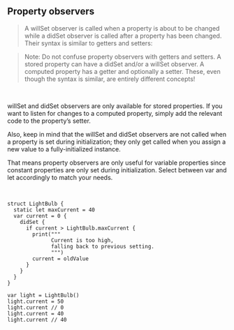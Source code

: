 ## Property observers


> A willSet observer is called when a property is about to be changed while a didSet observer is called after a property has been changed. Their syntax is similar to getters and setters:

> Note: Do not confuse property observers with getters and setters. A stored property can have a didSet and/or a willSet observer. A computed property has a getter and optionally a setter. These, even though the syntax is similar, are entirely different concepts!


</br>


willSet and didSet observers are only available for stored properties. If you want to listen for changes to a computed property, simply add the relevant code to the property’s setter.

Also, keep in mind that the willSet and didSet observers are not called when a property is set during initialization; they only get called when you assign a new value to a fully-initialized instance.

That means property observers are only useful for variable properties since constant properties are only set during initialization. Select between var and let accordingly to match your needs.

</br>


```
struct LightBulb {
  static let maxCurrent = 40
  var current = 0 {
    didSet {
      if current > LightBulb.maxCurrent {
        print("""
              Current is too high,
              falling back to previous setting.
              """)
        current = oldValue
      }
    }
  }
}

var light = LightBulb()
light.current = 50
light.current // 0
light.current = 40
light.current // 40

```

